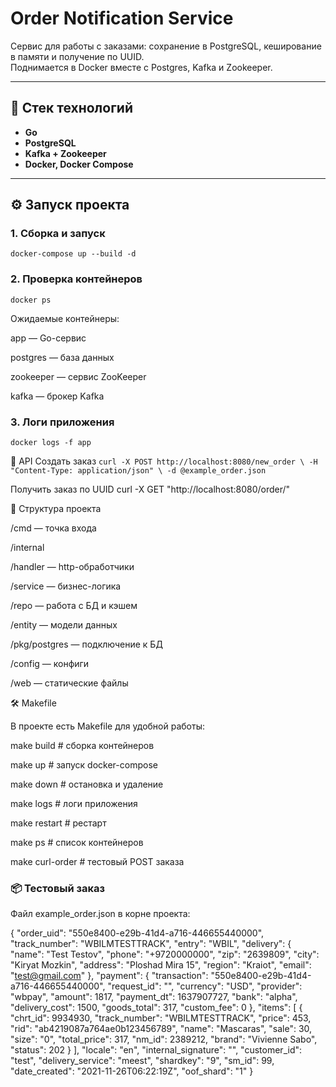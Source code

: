 # Order Notification Service

Сервис для работы с заказами: сохранение в PostgreSQL, кеширование в памяти и получение по UUID.  
Поднимается в Docker вместе с Postgres, Kafka и Zookeeper.

---

## 🚀 Стек технологий
- **Go**
- **PostgreSQL**
- **Kafka + Zookeeper**
- **Docker, Docker Compose**

---

## ⚙️ Запуск проекта

### 1. Сборка и запуск

`docker-compose up --build -d`

### 2. Проверка контейнеров

`docker ps`


Ожидаемые контейнеры:

app — Go-сервис

postgres — база данных

zookeeper — сервис ZooKeeper

kafka — брокер Kafka

### 3. Логи приложения

`docker logs -f app`

📡 API
Создать заказ
`curl -X POST http://localhost:8080/new_order \
  -H "Content-Type: application/json" \
  -d @example_order.json`

Получить заказ по UUID
curl -X GET "http://localhost:8080/order/<uuid>"

📂 Структура проекта

/cmd            — точка входа

/internal

/handler      — http-обработчики

/service      — бизнес-логика

/repo         — работа с БД и кэшем

/entity       — модели данных

/pkg/postgres   — подключение к БД

/config         — конфиги

/web            — статические файлы


🛠️ Makefile

В проекте есть Makefile для удобной работы:

make build      # сборка контейнеров

make up         # запуск docker-compose

make down       # остановка и удаление

make logs       # логи приложения

make restart    # рестарт

make ps         # список контейнеров

make curl-order # тестовый POST заказа

### 📦 Тестовый заказ

Файл example_order.json в корне проекта:

{
"order_uid": "550e8400-e29b-41d4-a716-446655440000",
"track_number": "WBILMTESTTRACK",
"entry": "WBIL",
"delivery": {
"name": "Test Testov",
"phone": "+9720000000",
"zip": "2639809",
"city": "Kiryat Mozkin",
"address": "Ploshad Mira 15",
"region": "Kraiot",
"email": "test@gmail.com"
},
"payment": {
"transaction": "550e8400-e29b-41d4-a716-446655440000",
"request_id": "",
"currency": "USD",
"provider": "wbpay",
"amount": 1817,
"payment_dt": 1637907727,
"bank": "alpha",
"delivery_cost": 1500,
"goods_total": 317,
"custom_fee": 0
},
"items": [
{
"chrt_id": 9934930,
"track_number": "WBILMTESTTRACK",
"price": 453,
"rid": "ab4219087a764ae0b123456789",
"name": "Mascaras",
"sale": 30,
"size": "0",
"total_price": 317,
"nm_id": 2389212,
"brand": "Vivienne Sabo",
"status": 202
}
],
"locale": "en",
"internal_signature": "",
"customer_id": "test",
"delivery_service": "meest",
"shardkey": "9",
"sm_id": 99,
"date_created": "2021-11-26T06:22:19Z",
"oof_shard": "1"
}